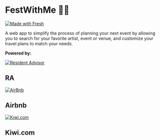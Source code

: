 # FestWithMe 🎉🛫

[![Made with Fresh](https://fresh.deno.dev/fresh-badge-dark.svg)](https://fresh.deno.dev)

A web app to simplify the process of planning your next event by allowing you to
search for your favorite artist, event or venue, and customize your travel plans
to match your needs.

**Powered by:**


[![Resident Advisor](https://i.ibb.co/47cTCRC/image-4.png)](https://www.residentadvisor.net/)

RA
---

[![AirBnb](https://i.ibb.co/K2vhLmv/image-6.png)](https://www.airbnb.co.uk/)

Airbnb
---

[![Kiwi.com](https://i.ibb.co/TRy7q0c/Group-3.png)](https://kiwi.com/) 

Kiwi.com
--
